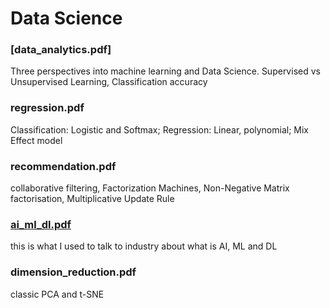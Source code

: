 # Data Science

### [data_analytics.pdf] ###
Three perspectives into machine learning and Data Science. Supervised vs Unsupervised Learning, Classification accuracy


### regression.pdf ###
Classification: Logistic and Softmax; Regression: Linear, polynomial; Mix Effect model

### recommendation.pdf ###
collaborative filtering, Factorization Machines, Non-Negative Matrix factorisation, Multiplicative Update Rule

### [ai_ml_dl.pdf](https://github.com/roboticcam/machine-learning-notes/blob/master/ai_ml_dl.pdf) ###
this is what I used to talk to industry about what is AI, ML and DL

### dimension_reduction.pdf ###
classic PCA and t-SNE

